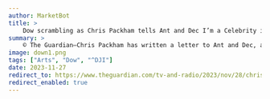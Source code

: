 ```yaml
---
author: MarketBot
title: >
    Dow scrambling as Chris Packham tells Ant and Dec I’m a Celebrity is like dog fighting
summary: >
    © The Guardian—Chris Packham has written a letter to Ant and Dec, accusing I’m a Celebrity … Get Me Out of Here! of exploiting animals.
image: down1.png
tags: ["Arts", "Dow", "^DJI"]
date: 2023-11-27
redirect_to: https://www.theguardian.com/tv-and-radio/2023/nov/28/chris-packham-ant-and-dec-im-a-celebrity-is-like-dog-fighting
redirect_enabled: true
---
```

